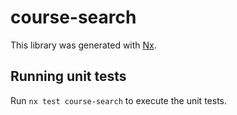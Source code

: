 # course-search

This library was generated with [Nx](https://nx.dev).

## Running unit tests

Run `nx test course-search` to execute the unit tests.
